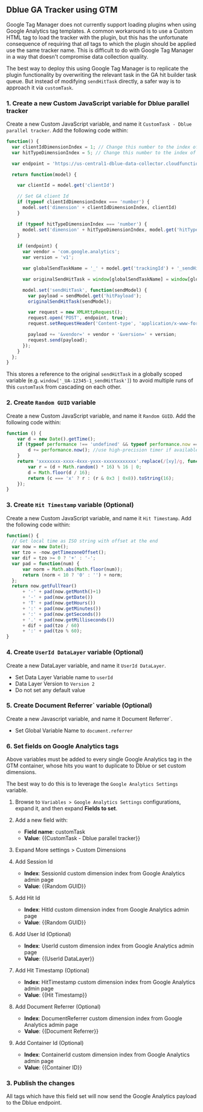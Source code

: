 ## Dblue GA Tracker using GTM

Google Tag Manager does not currently support loading plugins when using Google Analytics tag templates. A common workaround is to use a Custom HTML tag to load the tracker with the plugin, but this has the unfortunate consequence of requiring that _all_ tags to which the plugin should be applied use the same tracker name. This is difficult to do with Google Tag Manager in a way that doesn't compromise data collection quality.

The best way to deploy this using Google Tag Manager is to replicate the plugin functionality by overwriting the relevant task in the GA hit builder task queue. But instead of modifying `sendHitTask` directly, a safer way is to approach it via `customTask`.

### 1. Create a new Custom JavaScript variable for Dblue parallel tracker

Create a new Custom JavaScript variable, and name it `CustomTask - Dblue parallel tracker`. Add the following code within:

```javascript
function() {
  var clientIdDimensionIndex = 1; // Change this number to the index of your ClientID Custom Dimension
  var hitTypeDimensionIndex = 5; // Change this number to the index of your HitType Custom Dimension or set null when not needed

  var endpoint = 'https://us-central1-dblue-data-collector.cloudfunctions.net/c';

  return function(model) {

    var clientId = model.get('clientId')

    // Set GA client Id
    if (typeof clientIdDimensionIndex === 'number') {
      model.set('dimension' + clientIdDimensionIndex, clientId)
    }

    if (typeof hitTypeDimensionIndex === 'number') {
      model.set('dimension' + hitTypeDimensionIndex, model.get('hitType'));
    }

    if (endpoint) {
      var vendor = 'com.google.analytics';
      var version = 'v1';

      var globalSendTaskName = '_' + model.get('trackingId') + '_sendHitTask';

      var originalSendHitTask = window[globalSendTaskName] = window[globalSendTaskName] || model.get('sendHitTask');

      model.set('sendHitTask', function(sendModel) {
        var payload = sendModel.get('hitPayload');
        originalSendHitTask(sendModel);

        var request = new XMLHttpRequest();
        request.open('POST', endpoint, true);
        request.setRequestHeader('Content-type', 'application/x-www-form-urlencoded');

        payload += '&vendor=' + vendor + '&version=' + version;
        request.send(payload);
      });
    }
  };
}
```

This stores a reference to the original `sendHitTask` in a globally scoped variable (e.g. `window['_UA-12345-1_sendHitTask']`) to avoid multiple runs of this `customTask` from cascading on each other.

### 2. Create `Random GUID` variable

Create a new Custom JavaScript variable, and name it `Random GUID`. Add the following code within:

```javascript
function () {
    var d = new Date().getTime();
    if (typeof performance !== 'undefined' && typeof performance.now === 'function'){
        d += performance.now(); //use high-precision timer if available
    }
    return 'xxxxxxxx-xxxx-4xxx-yxxx-xxxxxxxxxxxx'.replace(/[xy]/g, function (c) {
        var r = (d + Math.random() * 16) % 16 | 0;
        d = Math.floor(d / 16);
        return (c === 'x' ? r : (r & 0x3 | 0x8)).toString(16);
    });
}
```

### 3. Create `Hit Timestamp` variable (Optional)

Create a new Custom JavaScript variable, and name it `Hit Timestamp`. Add the following code within:

```javascript
function() {
  // Get local time as ISO string with offset at the end
  var now = new Date();
  var tzo = -now.getTimezoneOffset();
  var dif = tzo >= 0 ? '+' : '-';
  var pad = function(num) {
      var norm = Math.abs(Math.floor(num));
      return (norm < 10 ? '0' : '') + norm;
  };
  return now.getFullYear()
      + '-' + pad(now.getMonth()+1)
      + '-' + pad(now.getDate())
      + 'T' + pad(now.getHours())
      + ':' + pad(now.getMinutes())
      + ':' + pad(now.getSeconds())
      + '.' + pad(now.getMilliseconds())
      + dif + pad(tzo / 60)
      + ':' + pad(tzo % 60);
}
```

### 4. Create `UserId DataLayer` variable (Optional)

Create a new DataLayer variable, and name it `UserId DataLayer`.

- Set Data Layer Variable name to `userId`
- Data Layer Version to `Version 2`
- Do not set any default value

### 5. Create Document Referrer` variable (Optional)

Create a new Javascript variable, and name it Document Referrer`.

- Set Global Variable Name to `document.referrer`

### 6. Set fields on Google Analytics tags

Above variables must be added to every single Google Analytics tag in the GTM container, whose hits you want to duplicate to Dblue or set custom dimensions.

The best way to do this is to leverage the `Google Analytics Settings` variable.

1. Browse to `Variables > Google Analytics Settings` configurations, expand it, and then expand **Fields to set**.

1. Add a new field with:

   - **Field name**: customTask
   - **Value**: {{CustomTask - Dblue parallel tracker}}

1. Expand More settings > Custom Dimensions

1. Add Session Id

   - **Index**: SessionId custom dimension index from Google Analytics admin page
   - **Value**: {{Random GUID}}

1. Add Hit Id

   - **Index**: HitId custom dimension index from Google Analytics admin page
   - **Value**: {{Random GUID}}

1. Add User Id (Optional)

   - **Index**: UserId custom dimension index from Google Analytics admin page
   - **Value**: {{UserId DataLayer}}

1. Add Hit Timestamp (Optional)

   - **Index**: HitTimestamp custom dimension index from Google Analytics admin page
   - **Value**: {{Hit Timestamp}}

1. Add Document Referrer (Optional)

   - **Index**: DocumentReferrer custom dimension index from Google Analytics admin page
   - **Value**: {{Document Referrer}}

1. Add Container Id (Optional)
   - **Index**: ContainerId custom dimension index from Google Analytics admin page
   - **Value**: {{Container ID}}

### 3. Publish the changes

All tags which have this field set will now send the Google Analytics payload to the Dblue endpoint.
